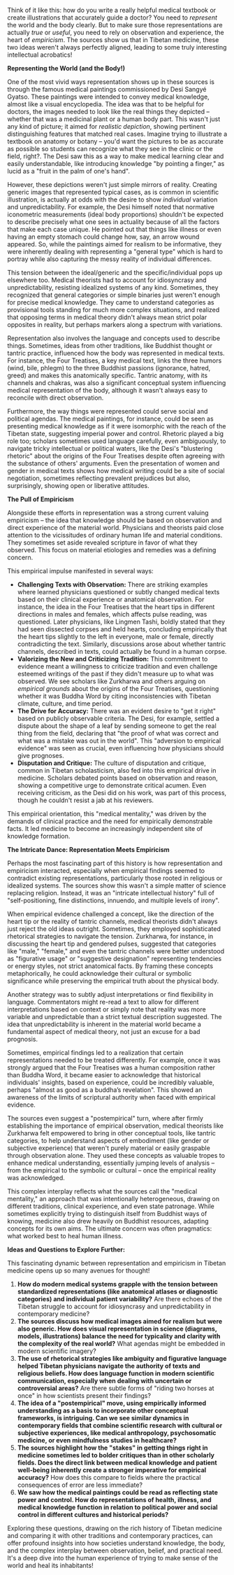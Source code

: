 Think of it like this: how do you write a really helpful medical textbook or create illustrations that accurately guide a doctor? You need to _represent_ the world and the body clearly. But to make sure those representations are actually _true_ or _useful_, you need to rely on observation and experience, the heart of _empiricism_. The sources show us that in Tibetan medicine, these two ideas weren't always perfectly aligned, leading to some truly interesting intellectual acrobatics!

**Representing the World (and the Body!)**

One of the most vivid ways representation shows up in these sources is through the famous medical paintings commissioned by Desi Sangyé Gyatso. These paintings were intended to convey medical knowledge, almost like a visual encyclopedia. The idea was that to be helpful for doctors, the images needed to look like the real things they depicted – whether that was a medicinal plant or a human body part. This wasn't just any kind of picture; it aimed for _realistic depiction_, showing pertinent distinguishing features that matched real cases. Imagine trying to illustrate a textbook on anatomy or botany – you'd want the pictures to be as accurate as possible so students can recognize what they see in the clinic or the field, right?. The Desi saw this as a way to make medical learning clear and easily understandable, like introducing knowledge "by pointing a finger," as lucid as a "fruit in the palm of one's hand".

However, these depictions weren't just simple mirrors of reality. Creating generic images that represented typical cases, as is common in scientific illustration, is actually at odds with the desire to show _individual_ variation and unpredictability. For example, the Desi himself noted that normative iconometric measurements (ideal body proportions) shouldn't be expected to describe precisely what one sees in actuality because of all the factors that make each case unique. He pointed out that things like illness or even having an empty stomach could change how, say, an arrow wound appeared. So, while the paintings aimed for realism to be informative, they were inherently dealing with representing a "general type" which is hard to portray while also capturing the messy reality of individual differences.

This tension between the ideal/generic and the specific/individual pops up elsewhere too. Medical theorists had to account for idiosyncrasy and unpredictability, resisting idealized systems of any kind. Sometimes, they recognized that general categories or simple binaries just weren't enough for precise medical knowledge. They came to understand categories as provisional tools standing for much more complex situations, and realized that opposing terms in medical theory didn't always mean strict polar opposites in reality, but perhaps markers along a spectrum with variations.

Representation also involves the language and concepts used to describe things. Sometimes, ideas from other traditions, like Buddhist thought or tantric practice, influenced how the body was represented in medical texts. For instance, the Four Treatises, a key medical text, links the three humors (wind, bile, phlegm) to the three Buddhist passions (ignorance, hatred, greed) and makes this anatomically specific. Tantric anatomy, with its channels and chakras, was also a significant conceptual system influencing medical representation of the body, although it wasn't always easy to reconcile with direct observation.

Furthermore, the way things were represented could serve social and political agendas. The medical paintings, for instance, could be seen as presenting medical knowledge as if it were isomorphic with the reach of the Tibetan state, suggesting imperial power and control. Rhetoric played a big role too; scholars sometimes used language carefully, even ambiguously, to navigate tricky intellectual or political waters, like the Desi's "blustering rhetoric" about the origins of the Four Treatises despite often agreeing with the substance of others' arguments. Even the presentation of women and gender in medical texts shows how medical writing could be a site of social negotiation, sometimes reflecting prevalent prejudices but also, surprisingly, showing open or liberative attitudes.

**The Pull of Empiricism**

Alongside these efforts in representation was a strong current valuing empiricism – the idea that knowledge should be based on observation and direct experience of the material world. Physicians and theorists paid close attention to the vicissitudes of ordinary human life and material conditions. They sometimes set aside revealed scripture in favor of what they observed. This focus on material etiologies and remedies was a defining concern.

This empirical impulse manifested in several ways:

- **Challenging Texts with Observation:** There are striking examples where learned physicians questioned or subtly changed medical texts based on their clinical experience or anatomical observation. For instance, the idea in the Four Treatises that the heart tips in different directions in males and females, which affects pulse reading, was questioned. Later physicians, like Lingmen Tashi, boldly stated that they had seen dissected corpses and held hearts, concluding empirically that the heart tips slightly to the left in everyone, male or female, directly contradicting the text. Similarly, discussions arose about whether tantric channels, described in texts, could actually be found in a human corpse.
- **Valorizing the New and Criticizing Tradition:** This commitment to evidence meant a willingness to criticize tradition and even challenge esteemed writings of the past if they didn't measure up to what was observed. We see scholars like Zurkharwa and others arguing on _empirical grounds_ about the origins of the Four Treatises, questioning whether it was Buddha Word by citing inconsistencies with Tibetan climate, culture, and time period.
- **The Drive for Accuracy:** There was an evident desire to "get it right" based on publicly observable criteria. The Desi, for example, settled a dispute about the shape of a leaf by sending someone to get the real thing from the field, declaring that "the proof of what was correct and what was a mistake was out in the world". This "adversion to empirical evidence" was seen as crucial, even influencing how physicians should give prognoses.
- **Disputation and Critique:** The culture of disputation and critique, common in Tibetan scholasticism, also fed into this empirical drive in medicine. Scholars debated points based on observation and reason, showing a competitive urge to demonstrate critical acumen. Even receiving criticism, as the Desi did on his work, was part of this process, though he couldn't resist a jab at his reviewers.

This empirical orientation, this "medical mentality," was driven by the demands of clinical practice and the need for empirically demonstrable facts. It led medicine to become an increasingly independent site of knowledge formation.

**The Intricate Dance: Representation Meets Empiricism**

Perhaps the most fascinating part of this history is how representation and empiricism interacted, especially when empirical findings seemed to contradict existing representations, particularly those rooted in religious or idealized systems. The sources show this wasn't a simple matter of science replacing religion. Instead, it was an "intricate intellectual history" full of "self-positioning, fine distinctions, innuendo, and multiple levels of irony".

When empirical evidence challenged a concept, like the direction of the heart tip or the reality of tantric channels, medical theorists didn't always just reject the old ideas outright. Sometimes, they employed sophisticated rhetorical strategies to navigate the tension. Zurkharwa, for instance, in discussing the heart tip and gendered pulses, suggested that categories like "male," "female," and even the tantric channels were better understood as "figurative usage" or "suggestive designation" representing tendencies or energy styles, not strict anatomical facts. By framing these concepts metaphorically, he could acknowledge their cultural or symbolic significance while preserving the empirical truth about the physical body.

Another strategy was to subtly adjust interpretations or find flexibility in language. Commentators might re-read a text to allow for different interpretations based on context or simply note that reality was more variable and unpredictable than a strict textual description suggested. The idea that unpredictability is inherent in the material world became a fundamental aspect of medical theory, not just an excuse for a bad prognosis.

Sometimes, empirical findings led to a realization that certain representations needed to be treated differently. For example, once it was strongly argued that the Four Treatises was a human composition rather than Buddha Word, it became easier to acknowledge that historical individuals' insights, based on experience, could be incredibly valuable, perhaps "almost as good as a buddha’s revelation". This showed an awareness of the limits of scriptural authority when faced with empirical evidence.

The sources even suggest a "postempirical" turn, where after firmly establishing the importance of empirical observation, medical theorists like Zurkharwa felt empowered to bring in other conceptual tools, like tantric categories, to help understand aspects of embodiment (like gender or subjective experience) that weren't purely material or easily graspable through observation alone. They used these concepts as valuable tropes to enhance medical understanding, essentially jumping levels of analysis – from the empirical to the symbolic or cultural – once the empirical reality was acknowledged.

This complex interplay reflects what the sources call the "medical mentality," an approach that was intentionally heterogeneous, drawing on different traditions, clinical experience, and even state patronage. While sometimes explicitly trying to distinguish itself from Buddhist ways of knowing, medicine also drew heavily on Buddhist resources, adapting concepts for its own aims. The ultimate concern was often pragmatics: what worked best to heal human illness.

**Ideas and Questions to Explore Further:**

This fascinating dynamic between representation and empiricism in Tibetan medicine opens up so many avenues for thought!

1. **How do modern medical systems grapple with the tension between standardized representations (like anatomical atlases or diagnostic categories) and individual patient variability?** Are there echoes of the Tibetan struggle to account for idiosyncrasy and unpredictability in contemporary medicine?
2. **The sources discuss how medical images aimed for realism but were also generic. How does visual representation in science (diagrams, models, illustrations) balance the need for typicality and clarity with the complexity of the real world?** What agendas might be embedded in modern scientific imagery?
3. **The use of rhetorical strategies like ambiguity and figurative language helped Tibetan physicians navigate the authority of texts and religious beliefs. How does language function in modern scientific communication, especially when dealing with uncertain or controversial areas?** Are there subtle forms of "riding two horses at once" in how scientists present their findings?
4. **The idea of a "postempirical" move, using empirically informed understanding as a basis to incorporate other conceptual frameworks, is intriguing. Can we see similar dynamics in contemporary fields that combine scientific research with cultural or subjective experiences, like medical anthropology, psychosomatic medicine, or even mindfulness studies in healthcare?**
5. **The sources highlight how the "stakes" in getting things right in medicine sometimes led to bolder critiques than in other scholarly fields. Does the direct link between medical knowledge and patient well-being inherently create a stronger imperative for empirical accuracy?** How does this compare to fields where the practical consequences of error are less immediate?
6. **We saw how the medical paintings could be read as reflecting state power and control. How do representations of health, illness, and medical knowledge function in relation to political power and social control in different cultures and historical periods?**

Exploring these questions, drawing on the rich history of Tibetan medicine and comparing it with other traditions and contemporary practices, can offer profound insights into how societies understand knowledge, the body, and the complex interplay between observation, belief, and practical need. It's a deep dive into the human experience of trying to make sense of the world and heal its inhabitants!